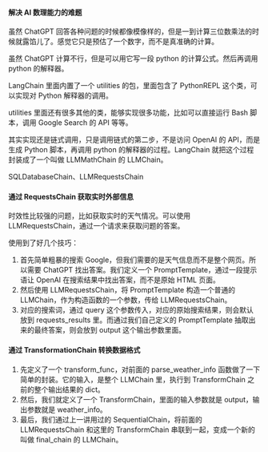 #### 解决 AI 数理能力的难题

虽然 ChatGPT 回答各种问题的时候都像模像样的，但是一到计算三位数乘法的时候就露馅儿了。感觉它只是预估了一个数字，而不是真准确的计算。

虽然 ChatGPT 计算不行，但是可以用它写一段 python 的计算公式。然后再调用 python 的解释器。

LangChain 里面内置了一个 utilities 的包，里面包含了 PythonREPL 这个类，可以实现对 Python 解释器的调用。

utilities 里面还有很多其他的类，能够实现很多功能，比如可以直接运行 Bash 脚本，调用 Google Search 的 API 等等。

其实实现还是链式调用，只是调用链式的第二步，不是访问 OpenAI 的 API，而是生成 Python 脚本，再调用 python 的解释器的过程。LangChain 就把这个过程封装成了一个叫做 LLMMathChain 的 LLMChain。

SQLDatabaseChain、LLMRequestsChain

#### 通过 RequestsChain 获取实时外部信息

时效性比较强的问题，比如获取实时的天气情况。可以使用 LLMRequestsChain，通过一个请求来获取问题的答案。

使用到了好几个技巧：

1. 首先简单粗暴的搜索 Google，但我们需要的是天气信息而不是整个网页。所以需要 ChatGPT 找出答案。我们定义一个 PromptTemplate，通过一段提示语让 OpenAI 在搜索结果中找出答案，而不是原始 HTML 页面。
2. 然后使用 LLMRequestsChain，将 PromptTemplate 构造一个普通的 LLMChain，作为构造函数的一个参数，传给 LLMRequestsChain。
3. 对应的搜索词，通过 query 这个参数传入，对应的原始搜索结果，则会默认放到 requests_results 里。而通过我们自己定义的 PromptTemplate 抽取出来的最终答案，则会放到 output 这个输出参数里面。

#### 通过 TransformationChain 转换数据格式

1. 先定义了一个 transform_func，对前面的 parse_weather_info 函数做了一下简单的封装。它的输入，是整个 LLMChain 里，执行到 TransformChain 之前的整个输出结果的 dict。
2. 然后，我们就定义了一个 TransformChain，里面的输入参数就是 output，输出参数就是 weather_info。
3. 最后，我们通过上一讲用过的 SequentialChain，将前面的 LLMRequestsChain 和这里的 TransformChain 串联到一起，变成一个新的叫做 final_chain 的 LLMChain。
